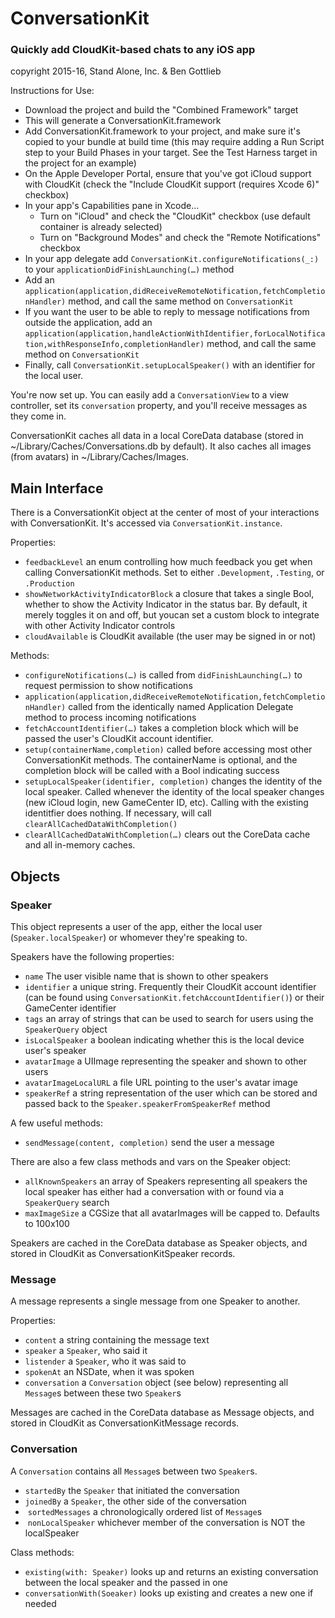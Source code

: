 # ConversationKit

### Quickly add CloudKit-based chats to any iOS app

copyright 2015-16, Stand Alone, Inc. & Ben Gottlieb

Instructions for Use:


* Download the project and build the "Combined Framework" target
* This will generate a ConversationKit.framework
* Add ConversationKit.framework to your project, and make sure it's copied to your bundle at build time (this may require adding a Run Script step to your Build Phases in your target. See the Test Harness target in the project for an example)
* On the Apple Developer Portal, ensure that you've got iCloud support with CloudKit (check the "Include CloudKit support (requires Xcode 6)" checkbox)
* In your app's Capabilities pane in Xcode…
  * Turn on "iCloud" and check the "CloudKit" checkbox (use default container is already selected)
  * Turn on "Background Modes" and check the "Remote Notifications" checkbox
* In your app delegate add `ConversationKit.configureNotifications(_:)` to your `applicationDidFinishLaunching(…)` method
* Add an `application(application,didReceiveRemoteNotification,fetchCompletionHandler)` method, and call the same method on `ConversationKit`
* If you want the user to be able to reply to message notifications from outside the application, add an `application(application,handleActionWithIdentifier,forLocalNotification,withResponseInfo,completionHandler)` method, and call the same method on `ConversationKit`
* Finally, call `ConversationKit.setupLocalSpeaker()` with an identifier for the local user.

You're now set up. You can easily add a `ConversationView` to a view controller, set its `conversation` property, and you'll receive messages as they come in.

ConversationKit caches all data in a local CoreData database (stored in ~/Library/Caches/Conversations.db by default). It also caches all images (from avatars) in ~/Library/Caches/Images.

## Main Interface
There is a ConversationKit object at the center of most of your interactions with ConversationKit. It's accessed via `ConversationKit.instance`.

Properties:

* `feedbackLevel` an enum controlling how much feedback you get when calling ConversationKit methods. Set to either `.Development`, `.Testing`, or `.Production`
* `showNetworkActivityIndicatorBlock` a closure that takes a single Bool, whether to show the Activity Indicator in the status bar. By default, it merely toggles it on and off, but youcan set a custom block to integrate with other Activity Indicator controls
* `cloudAvailable` is CloudKit available (the user may be signed in or not)

Methods:

* `configureNotifications(…)` is called from `didFinishLaunching(…)` to request permission to show notifications
* `application(application,didReceiveRemoteNotification,fetchCompletionHandler)` called from the identically named Application Delegate method to process incoming notifications
* `fetchAccountIdentifier(…)` takes a completion block which will be passed the user's CloudKit account identifier.
* `setup(containerName,completion)` called before accessing most other ConversationKit methods. The containerName is optional, and the completion block will be called with a Bool indicating success
* `setupLocalSpeaker(identifier, completion)` changes the identity of the local speaker. Called whenever the identity of the local speaker changes (new iCloud login, new GameCenter ID, etc). Calling with the existing identitfier does nothing. If necessary, will call `clearAllCachedDataWithCompletion()`
* `clearAllCachedDataWithCompletion(…)` clears out the CoreData cache and all in-memory caches.

## Objects

### Speaker
This object represents a user of the app, either the local user (`Speaker.localSpeaker`) or whomever they're speaking to.

Speakers have the following properties:

* `name` The user visible name that is shown to other speakers
* `identifier` a unique string. Frequently their CloudKit account identifier (can be found using `ConversationKit.fetchAccountIdentifier()`) or their GameCenter identifier
* `tags` an array of strings that can be used to search for users using the `SpeakerQuery` object
* `isLocalSpeaker` a boolean indicating whether this is the local device user's speaker
* `avatarImage` a UIImage representing the speaker and shown to other users
* `avatarImageLocalURL` a file URL pointing to the user's avatar image
* `speakerRef` a string representation of the user which can be stored and passed back to the `Speaker.speakerFromSpeakerRef` method

A few useful methods:
* `sendMessage(content, completion)` send the user a message


There are also a few class methods and vars on the Speaker object:

* `allKnownSpeakers` an array of Speakers representing all speakers the local speaker has either had a conversation with or found via a `SpeakerQuery` search
* `maxImageSize` a CGSize that all avatarImages will be capped to. Defaults to 100x100

Speakers are cached in the CoreData database as Speaker objects, and stored in CloudKit as ConversationKitSpeaker records.


### Message
A message represents a single message from one Speaker to another.

Properties:

* `content` a string containing the message text
* `speaker` a `Speaker`, who said it
* `listender` a `Speaker`, who it was said to
* `spokenAt` an NSDate, when it was spoken
* `conversation` a `Conversation` object (see below) representing all `Message`s between these two `Speaker`s

Messages are cached in the CoreData database as Message objects, and stored in CloudKit as ConversationKitMessage records.

### Conversation
A `Conversation` contains all `Message`s between two `Speaker`s.

* `startedBy` the `Speaker` that initiated the conversation
* `joinedBy` a `Speaker`, the other side of the conversation
*  `sortedMessages` a chronologically ordered list of `Message`s
*  `nonLocalSpeaker` whichever member of the conversation is NOT the localSpeaker

Class methods:

* `existing(with: Speaker)`  looks up and returns an existing conversation between the local speaker and the passed in one
* `conversationWith(Soeaker)` looks up existing and creates a new one if needed
